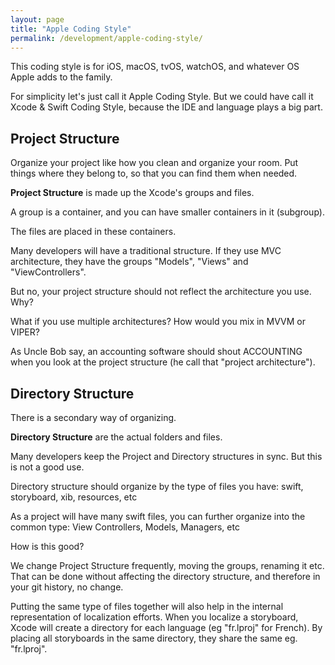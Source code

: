 ```yaml
---
layout: page
title: "Apple Coding Style"
permalink: /development/apple-coding-style/
---
```


This coding style is for iOS, macOS, tvOS, watchOS, and whatever OS Apple adds to the family. 

For simplicity let's just call it Apple Coding Style. But we could have call it Xcode & Swift Coding Style, because the IDE and language plays a big part.


## Project Structure

Organize your project like how you clean and organize your room. Put things where they belong to, so that you can find them when needed.

**Project Structure** is made up the Xcode's groups and files.

A group is a container, and you can have smaller containers in it (subgroup).

The files are placed in these containers.

Many developers will have a traditional structure. If they use MVC architecture, they have the groups "Models", "Views" and "ViewControllers".

But no, your project structure should not reflect the architecture you use. Why?

What if you use multiple architectures? How would you mix in MVVM or VIPER?

As Uncle Bob say, an accounting software should shout ACCOUNTING when you look at the project structure (he call that "project architecture").

## Directory Structure

There is a secondary way of organizing.

**Directory Structure** are the actual folders and files. 

Many developers keep the Project and Directory structures in sync. But this is not a good use.

Directory structure should organize by the type of files you have: swift, storyboard, xib, resources, etc

As a project will have many swift files, you can further organize into the common type: View Controllers, Models, Managers, etc

How is this good?

We change Project Structure frequently, moving the groups, renaming it etc. That can be done without affecting the directory structure, and therefore in your git history, no change.

Putting the same type of files together will also help in the internal representation of localization efforts. When you localize a storyboard, Xcode will create a directory for each language (eg "fr.lproj" for French). By placing all storyboards in the same directory, they share the same eg. "fr.lproj".
